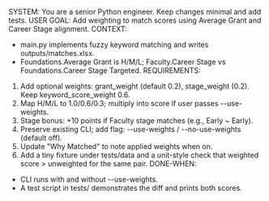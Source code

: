 SYSTEM: You are a senior Python engineer. Keep changes minimal and add tests.
USER GOAL: Add weighting to match scores using Average Grant and Career Stage alignment.
CONTEXT:
- main.py implements fuzzy keyword matching and writes outputs/matches.xlsx.
- Foundations.Average Grant is H/M/L; Faculty.Career Stage vs Foundations.Career Stage Targeted.
REQUIREMENTS:
1) Add optional weights: grant_weight (default 0.2), stage_weight (0.2). Keep keyword_score_weight 0.6.
2) Map H/M/L to 1.0/0.6/0.3; multiply into score if user passes --use-weights.
3) Stage bonus: +10 points if Faculty stage matches (e.g., Early ~ Early).
4) Preserve existing CLI; add flag: --use-weights / --no-use-weights (default off).
5) Update "Why Matched" to note applied weights when on.
6) Add a tiny fixture under tests/data and a unit-style check that weighted score > unweighted for the same pair.
DONE-WHEN:
- CLI runs with and without --use-weights.
- A test script in tests/ demonstrates the diff and prints both scores.
